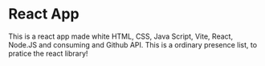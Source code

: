 # React App
This is a react app made white HTML, CSS, Java Script, Vite, React, Node.JS and consuming and Github API.
This is a ordinary presence list, to pratice the react library!
